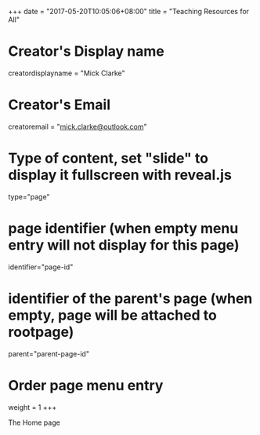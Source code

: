 +++
date = "2017-05-20T10:05:06+08:00"
title = "Teaching Resources for All"
# Creator's Display name
creatordisplayname = "Mick Clarke"
# Creator's Email
creatoremail = "mick.clarke@outlook.com"
# Type of content, set "slide" to display it fullscreen with reveal.js
type="page"

# page identifier (when empty menu entry will not display for this page)
identifier="page-id" 
# identifier of the parent's page (when empty, page will be attached to rootpage)
parent="parent-page-id" 
# Order page menu entry
weight = 1
+++

The Home page